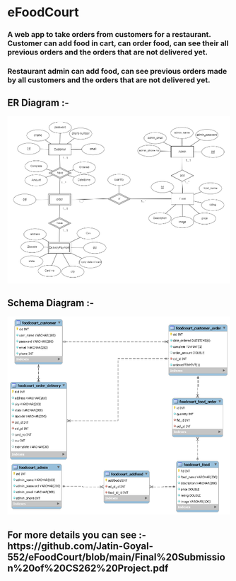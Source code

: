 # eFoodCourt
<h3>A web app to take orders from customers for a restaurant. Customer can add food in cart, can order food,
can see their all previous orders and the orders that are not delivered yet.</h3>
<h3>Restaurant admin can add food, can see previous orders made by all customers and the
orders that are not delivered yet.</h3>
<h2>ER Diagram :-</h2>
<img src="ER_Diagram.png"></img>

<p></p>
<p></p>
<h2>Schema Diagram :-</h2>
<img src="schema_diagram.png"></img>

<h2>For more details you can see :- https://github.com/Jatin-Goyal-552/eFoodCourt/blob/main/Final%20Submission%20of%20CS262%20Project.pdf</h2>
